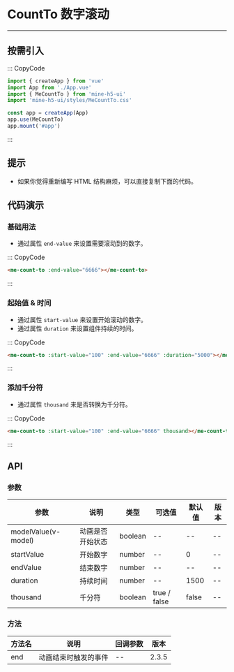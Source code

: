 # CountTo 数字滚动

---

## 按需引入

::: CopyCode

```js
import { createApp } from 'vue'
import App from './App.vue'
import { MeCountTo } from 'mine-h5-ui'
import 'mine-h5-ui/styles/MeCountTo.css'

const app = createApp(App)
app.use(MeCountTo)
app.mount('#app')
```

:::

## 提示

- 如果你觉得重新编写 HTML 结构麻烦，可以直接复制下面的代码。

## 代码演示

### 基础用法

- 通过属性 `end-value` 来设置需要滚动到的数字。

::: CopyCode

```html
<me-count-to :end-value="6666"></me-count-to>
```

:::

### 起始值 & 时间

- 通过属性 `start-value` 来设置开始滚动的数字。
- 通过属性 `duration` 来设置组件持续的时间。

::: CopyCode

```html
<me-count-to :start-value="100" :end-value="6666" :duration="5000"></me-count-to>
```

:::

### 添加千分符

- 通过属性 `thousand` 来是否转换为千分符。

::: CopyCode

```html
<me-count-to :start-value="100" :end-value="6666" thousand></me-count-to>
```

:::

## API

### 参数

| 参数                | 说明             | 类型    | 可选值       | 默认值 | 版本 |
| ------------------- | ---------------- | ------- | ------------ | ------ | ---- |
| modelValue(v-model) | 动画是否开始状态 | boolean | --           | --     | --   |
| startValue          | 开始数字         | number  | --           | 0      | --   |
| endValue            | 结束数字         | number  | --           | --     | --   |
| duration            | 持续时间         | number  | --           | 1500   | --   |
| thousand            | 千分符           | boolean | true / false | false  | --   |

### 方法

| 方法名 | 说明                 | 回调参数 | 版本  |
| ------ | -------------------- | -------- | ----- |
| end    | 动画结束时触发的事件 | --       | 2.3.5 |
